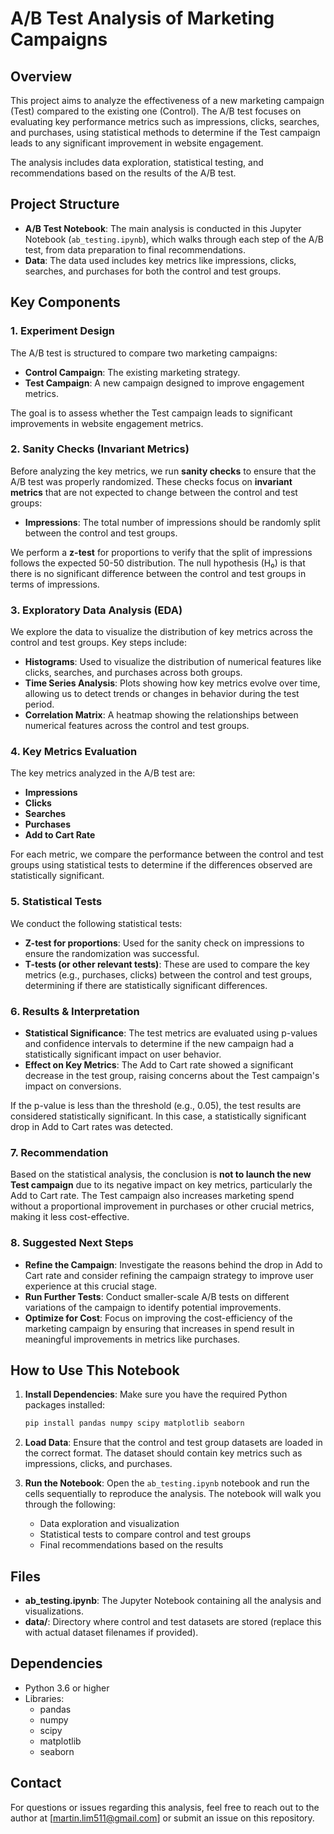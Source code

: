 # A/B Test Analysis of Marketing Campaigns

## Overview

This project aims to analyze the effectiveness of a new marketing campaign (Test) compared to the existing one (Control). The A/B test focuses on evaluating key performance metrics such as impressions, clicks, searches, and purchases, using statistical methods to determine if the Test campaign leads to any significant improvement in website engagement.

The analysis includes data exploration, statistical testing, and recommendations based on the results of the A/B test.

## Project Structure

- **A/B Test Notebook**: The main analysis is conducted in this Jupyter Notebook (`ab_testing.ipynb`), which walks through each step of the A/B test, from data preparation to final recommendations.
- **Data**: The data used includes key metrics like impressions, clicks, searches, and purchases for both the control and test groups.

## Key Components

### 1. **Experiment Design**
The A/B test is structured to compare two marketing campaigns:
- **Control Campaign**: The existing marketing strategy.
- **Test Campaign**: A new campaign designed to improve engagement metrics.
  
The goal is to assess whether the Test campaign leads to significant improvements in website engagement metrics.

### 2. **Sanity Checks (Invariant Metrics)**
Before analyzing the key metrics, we run **sanity checks** to ensure that the A/B test was properly randomized. These checks focus on **invariant metrics** that are not expected to change between the control and test groups:
- **Impressions**: The total number of impressions should be randomly split between the control and test groups.

We perform a **z-test** for proportions to verify that the split of impressions follows the expected 50-50 distribution. The null hypothesis (H₀) is that there is no significant difference between the control and test groups in terms of impressions.

### 3. **Exploratory Data Analysis (EDA)**
We explore the data to visualize the distribution of key metrics across the control and test groups. Key steps include:
- **Histograms**: Used to visualize the distribution of numerical features like clicks, searches, and purchases across both groups.
- **Time Series Analysis**: Plots showing how key metrics evolve over time, allowing us to detect trends or changes in behavior during the test period.
- **Correlation Matrix**: A heatmap showing the relationships between numerical features across the control and test groups.

### 4. **Key Metrics Evaluation**
The key metrics analyzed in the A/B test are:
- **Impressions**
- **Clicks**
- **Searches**
- **Purchases**
- **Add to Cart Rate**

For each metric, we compare the performance between the control and test groups using statistical tests to determine if the differences observed are statistically significant.

### 5. **Statistical Tests**
We conduct the following statistical tests:
- **Z-test for proportions**: Used for the sanity check on impressions to ensure the randomization was successful.
- **T-tests (or other relevant tests)**: These are used to compare the key metrics (e.g., purchases, clicks) between the control and test groups, determining if there are statistically significant differences.

### 6. **Results & Interpretation**
- **Statistical Significance**: The test metrics are evaluated using p-values and confidence intervals to determine if the new campaign had a statistically significant impact on user behavior.
- **Effect on Key Metrics**: The Add to Cart rate showed a significant decrease in the test group, raising concerns about the Test campaign's impact on conversions.
  
If the p-value is less than the threshold (e.g., 0.05), the test results are considered statistically significant. In this case, a statistically significant drop in Add to Cart rates was detected.

### 7. **Recommendation**
Based on the statistical analysis, the conclusion is **not to launch the new Test campaign** due to its negative impact on key metrics, particularly the Add to Cart rate. The Test campaign also increases marketing spend without a proportional improvement in purchases or other crucial metrics, making it less cost-effective.

### 8. **Suggested Next Steps**
- **Refine the Campaign**: Investigate the reasons behind the drop in Add to Cart rate and consider refining the campaign strategy to improve user experience at this crucial stage.
- **Run Further Tests**: Conduct smaller-scale A/B tests on different variations of the campaign to identify potential improvements.
- **Optimize for Cost**: Focus on improving the cost-efficiency of the marketing campaign by ensuring that increases in spend result in meaningful improvements in metrics like purchases.

## How to Use This Notebook

1. **Install Dependencies**: Make sure you have the required Python packages installed:
   ```bash
   pip install pandas numpy scipy matplotlib seaborn
   ```

2. **Load Data**: Ensure that the control and test group datasets are loaded in the correct format. The dataset should contain key metrics such as impressions, clicks, and purchases.

3. **Run the Notebook**: Open the `ab_testing.ipynb` notebook and run the cells sequentially to reproduce the analysis. The notebook will walk you through the following:
   - Data exploration and visualization
   - Statistical tests to compare control and test groups
   - Final recommendations based on the results

## Files
- **ab_testing.ipynb**: The Jupyter Notebook containing all the analysis and visualizations.
- **data/**: Directory where control and test datasets are stored (replace this with actual dataset filenames if provided).

## Dependencies
- Python 3.6 or higher
- Libraries:
  - pandas
  - numpy
  - scipy
  - matplotlib
  - seaborn

## Contact
For questions or issues regarding this analysis, feel free to reach out to the author at [martin.lim511@gmail.com] or submit an issue on this repository.
